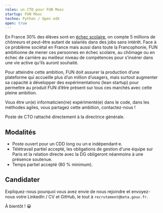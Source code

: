 ```yaml
---
roles: un CTO pour FUN Mooc 
startup: FUN Mooc
techno: Python / Open edX
open: true
---
```


En France 30% des élèves sont en [échec scolaire](https://www.insee.fr/fr/statistiques/1292995), on compte 5 millions de chômeurs et peut-être autant de salariés dans des jobs sans intérêt. Face à ce problème sociétal en France mais aussi dans toute la Francophonie, FUN ambitionne de mener ces personnes en échec scolaire, au chômage ou en échec de carrière au meilleur niveau de compétences pour s’insérer dans une vie active qu’ils auront souhaité.

<!--more-->

Pour atteindre cette ambition, FUN doit assurer la production d’une plateforme qui accueille plus d’un million d’usagers, mais surtout augmenter sa capacité à développer des expérimentations (lean startup) pour permettre au produit FUN d’être présent sur tous ces marchés avec cette pleine ambition.

Vous être un(e) informaticien(ne) expérimenté(e) dans le code, dans les méthodes agiles, vous partagez cette ambition, contactez-nous !

Poste de CTO rattaché directement à la directrice générale.

## Modalités

- Poste ouvert pour un CDD long ou un·e indépendant·e.
- Télétravail partiel accepté, les obligations de gestion d'une équipe sur Paris et la relation directe avec la DG obligeront néanmoins à une présence soutenue.
- Temps partiel accepté (80 % minimum).

## Candidater

Expliquez-nous pourquoi vous avez envie de nous rejoindre et envoyez-nous votre LinkedIn / CV et GitHub, le tout à `recrutement@beta.gouv.fr`.

À bientôt ! 😀
